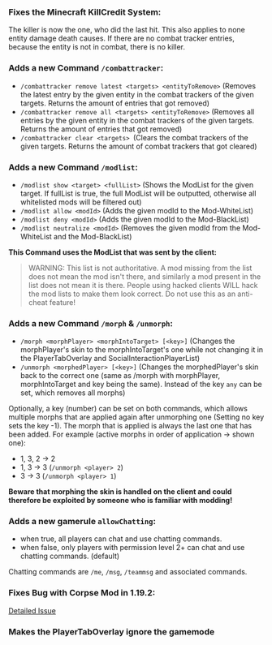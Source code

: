 ### Fixes the Minecraft KillCredit System:

The killer is now the one, who did the last hit. This also applies to none entity damage death causes. If there are no combat tracker entries, because the entity is not in combat, there is no killer.


### Adds a new Command `/combattracker`:

- `/combattracker remove latest <targets> <entityToRemove>` (Removes the latest entry by the given entity in the combat trackers of the given targets. Returns the amount of entries that got removed)
- `/combattracker remove all <targets> <entityToRemove>` (Removes all entries by the given entity in the combat trackers of the given targets. Returns the amount of entries that got removed)
- `/combattracker clear <targets> `(Clears the combat trackers of the given targets. Returns the amount of combat trackers that got cleared)

### Adds a new Command `/modlist`:

- `/modlist show <target> <fullList>` (Shows the ModList for the given target. If fullList is true, the full ModList will be outputted, otherwise all whitelisted mods will be filtered out)
- `/modlist allow <modId>` (Adds the given modId to the Mod-WhiteList)
- `/modlist deny <modId>` (Adds the given modId to the Mod-BlackList)
- `/modlist neutralize <modId>` (Removes the given modId from the Mod-WhiteList and the Mod-BlackList)

**This Command uses the ModList that was sent by the client:**
>WARNING: This list is not authoritative.
A mod missing from the list does not mean the mod isn't there,
and similarly a mod present in the list does not mean it is there.
People using hacked clients WILL hack the mod lists to make them look correct.
Do not use this as an anti-cheat feature!

### Adds a new Command `/morph` & `/unmorph`:

- `/morph <morphPlayer> <morphIntoTarget> [<key>]` (Changes the morphPlayer's skin to the morphIntoTarget's one while not changing it in the PlayerTabOverlay and SocialInteractionPlayerList)
- `/unmorph <morphedPlayer> [<key>]` (Changes the morphedPlayer's skin back to the correct one (same as /morph with morphPlayer, morphIntoTarget and key being the same). Instead of the key `any` can be set, which removes all morphs)

Optionally, a key (number) can be set on both commands,
which allows multiple morphs that are applied again after unmorphing one (Setting no key sets the key -1).
The morph that is applied is always the last one that has been added.
For example (active morphs in order of application → shown one):
- 1, 3, 2 → 2 
- 1, 3 → 3 (`/unmorph <player> 2`)
- 3 → 3 (`/unmorph <player> 1`)

**Beware that morphing the skin is handled on the client and could therefore be exploited by someone who is familiar with modding!**

### Adds a new gamerule `allowChatting`:

- when true, all players can chat and use chatting commands.
- when false, only players with permission level 2+ can chat and use chatting commands. (default)

Chatting commands are `/me`, `/msg`, `/teammsg` and associated commands.

### Fixes Bug with Corpse Mod in 1.19.2:

[Detailed Issue](https://github.com/henkelmax/corpse/issues/186)

### Makes the PlayerTabOverlay ignore the gamemode
